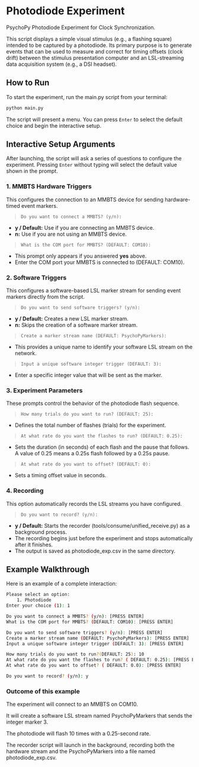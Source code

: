 # Photodiode Experiment

PsychoPy Photodiode Experiment for Clock Synchronization.

This script displays a simple visual stimulus (e.g., a flashing square) intended to be captured by a photodiode. Its primary purpose is to generate events that can be used to measure and correct for timing offsets (clock drift) between the stimulus presentation computer and an LSL-streaming data acquisition system (e.g., a DSI headset).

## How to Run

To start the experiment, run the main.py script from your terminal:

```bash
python main.py
```

The script will present a menu. You can press ```Enter``` to select the default choice and begin the interactive setup.

## Interactive Setup Arguments

After launching, the script will ask a series of questions to configure the experiment. Pressing ```Enter``` without typing will select the default value shown in the prompt.

### 1. MMBTS Hardware Triggers

This configures the connection to an MMBTS device for sending hardware-timed event markers.

> ```Do you want to connect a MMBTS? (y/n):```

- **y / Default:** Use if you are connecting an MMBTS device.
- **n:** Use if you are not using an MMBTS device.

> ```What is the COM port for MMBTS? (DEFAULT: COM10):```

- This prompt only appears if you answered **yes** above.
- Enter the COM port your MMBTS is connected to (DEFAULT: COM10).

### 2. Software Triggers

This configures a software-based LSL marker stream for sending event markers directly from the script.

> ```Do you want to send software triggers? (y/n):```

- **y / Default:** Creates a new LSL marker stream.
- **n:** Skips the creation of a software marker stream.

> ```Create a marker stream name (DEFAULT: PsychoPyMarkers):```

- This provides a unique name to identify your software LSL stream on the network.

> ```Input a unique software integer trigger (DEFAULT: 3):```

- Enter a specific integer value that will be sent as the marker.

### 3. Experiment Parameters

These prompts control the behavior of the photodiode flash sequence.

> ```How many trials do you want to run? (DEFAULT: 25):```

- Defines the total number of flashes (trials) for the experiment.

> ```At what rate do you want the flashes to run? (DEFAULT: 0.25):```

- Sets the duration (in seconds) of each flash and the pause that follows. A value of 0.25 means a 0.25s flash followed by a 0.25s pause.

> ```At what rate do you want to offset? (DEFAULT: 0):```

- Sets a timing offset value in seconds.

### 4. Recording

This option automatically records the LSL streams you have configured.

> ```Do you want to record? (y/n):```

- **y / Default:** Starts the recorder (tools/consume/unified_receive.py) as a background process.
- The recording begins just before the experiment and stops automatically after it finishes.
- The output is saved as photodiode_exp.csv in the same directory.

## Example Walkthrough

Here is an example of a complete interaction:

```bash
Please select an option:
    1. Photodiode
Enter your choice (1): 1

Do you want to connect a MMBTS? (y/n): [PRESS ENTER]
What is the COM port for MMBTS? (DEFAULT: COM10): [PRESS ENTER] 

Do you want to send software triggers? (y/n): [PRESS ENTER]
Create a marker stream name (DEFAULT: PsychoPyMarkers): [PRESS ENTER]
Input a unique software integer trigger (DEFAULT: 3): [PRESS ENTER]

How many trials do you want to run?(DEFAULT: 25): 10
At what rate do you want the flashes to run? ( DEFAULT: 0.25): [PRESS ENTER]
At what rate do you want to offset? ( DEFAULT: 0.0): [PRESS ENTER]

Do you want to record? (y/n): y
```

### Outcome of this example

The experiment will connect to an MMBTS on COM10.

It will create a software LSL stream named PsychoPyMarkers that sends the integer marker 3.

The photodiode will flash 10 times with a 0.25-second rate.

The recorder script will launch in the background, recording both the hardware stream and the PsychoPyMarkers into a file named photodiode_exp.csv.
